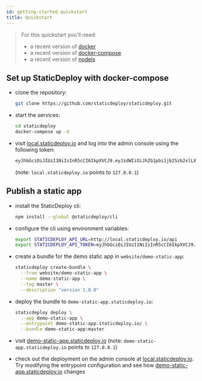 ```yaml
---
id: getting-started.quickstart
title: Quickstart
---
```


> For this quickstart you'll need:
>
> * a recent version of [docker](https://docs.docker.com/install/)
> * a recent version of
>   [docker-compose](https://docs.docker.com/compose/install/)
> * a recent version of [nodejs](https://nodejs.org/en/)

## Set up StaticDeploy with docker-compose

* clone the repository:

  ```sh
  git clone https://github.com/staticdeploy/staticdeploy.git
  ```

* start the services:

  ```sh
  cd staticdeploy
  docker-compose up -d
  ```

* visit [local.staticdeploy.io](http://local.staticdeploy.io) and log into the
  admin console using the following token:

  ```sh
  eyJhbGciOiJIUzI1NiIsInR5cCI6IkpXVCJ9.eyJzdWIiOiJhZG1pbi1jb25zb2xlLXVzZXIifQ.yGQzbu3CAIGuxnEhEAKrqv9W8cXuBiCnPIwN_kmmzlQ
  ```

  (note: `local.staticdeploy.io` points to `127.0.0.1`)

## Publish a static app

* install the StaticDeploy cli:

  ```sh
  npm install --global @staticdeploy/cli
  ```

* configure the cli using environment variables:

  ```sh
  export STATICDEPLOY_API_URL=http://local.staticdeploy.io/api
  export STATICDEPLOY_API_TOKEN=eyJhbGciOiJIUzI1NiIsInR5cCI6IkpXVCJ9.eyJzdWIiOiJjbGktdXNlciJ9.5Afzq7hN9GoLzlKCJwxGpi1RnQeCSF705vRxuqXPZkU
  ```

* create a bundle for the demo static app in `website/demo-static-app`:

  ```sh
  staticdeploy create-bundle \
    --from website/demo-static-app \
    --name demo-static-app \
    --tag master \
    --description "version 1.0.0"
  ```

* deploy the bundle to `demo-static-app.staticdeploy.io`:

  ```sh
  staticdeploy deploy \
    --app demo-static-app \
    --entrypoint demo-static-app.staticdeploy.io/ \
    --bundle demo-static-app:master
  ```

* visit
  [demo-static-app.staticdeploy.io](http://demo-static-app.staticdeploy.io)
  (note: `demo-static-app.staticdeploy.io` points to `127.0.0.1`)

* check out the deployment on the admin console at
  [local.staticdeploy.io](http://local.staticdeploy.io). Try modifying the
  entrypoint configuration and see how
  [demo-static-app.staticdeploy.io](http://demo-static-app.staticdeploy.io)
  changes
